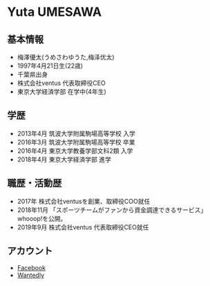# Yuta UMESAWA

## 基本情報
- 梅澤優太(うめさわゆうた,梅泽优太)
- 1997年4月21日生(22歳)
- 千葉県出身
- 株式会社ventus 代表取締役CEO
- 東京大学経済学部 在学中(4年生)

## 学歴
- 2013年4月 筑波大学附属駒場高等学校 入学
- 2016年3月 筑波大学附属駒場高等学校 卒業
- 2016年4月 東京大学教養学部文科2類 入学
- 2018年4月 東京大学経済学部 進学

## 職歴・活動歴
- 2017年 株式会社ventusを創業、取締役COO就任
- 2018年11月 「スポーツチームがファンから資金調達できるサービス」 whooop!を公開。
- 2019年9月 株式会社ventus 代表取締役CEO就任

## アカウント
- [Facebook](https://www.facebook.com/yutaume421)
- [Wantedly](https://www.wantedly.com/users/18573033)

